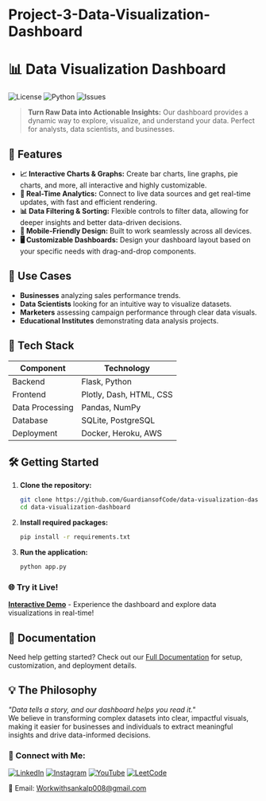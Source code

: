 # Project-3-Data-Visualization-Dashboard
# 📊 Data Visualization Dashboard

![License](https://img.shields.io/github/license/GuardiansofCode/data-visualization-dashboard)
![Python](https://img.shields.io/badge/python-3.x-blue.svg)
![Issues](https://img.shields.io/github/issues/GuardiansofCode/data-visualization-dashboard)

> **Turn Raw Data into Actionable Insights:** Our dashboard provides a dynamic way to explore, visualize, and understand your data. Perfect for analysts, data scientists, and businesses.

## 🌟 Features
- **📈 Interactive Charts & Graphs:** Create bar charts, line graphs, pie charts, and more, all interactive and highly customizable.
- **🔄 Real-Time Analytics:** Connect to live data sources and get real-time updates, with fast and efficient rendering.
- **📊 Data Filtering & Sorting:** Flexible controls to filter data, allowing for deeper insights and better data-driven decisions.
- **📱 Mobile-Friendly Design:** Built to work seamlessly across all devices.
- **🖥️ Customizable Dashboards:** Design your dashboard layout based on your specific needs with drag-and-drop components.

## 💼 Use Cases
- **Businesses** analyzing sales performance trends.
- **Data Scientists** looking for an intuitive way to visualize datasets.
- **Marketers** assessing campaign performance through clear data visuals.
- **Educational Institutes** demonstrating data analysis projects.

## 🔧 Tech Stack
| **Component**       | **Technology**          |
|---------------------|------------------------|
| Backend             | Flask, Python          |
| Frontend            | Plotly, Dash, HTML, CSS|
| Data Processing     | Pandas, NumPy          |
| Database            | SQLite, PostgreSQL     |
| Deployment          | Docker, Heroku, AWS    |

## 🛠️ Getting Started

1. **Clone the repository:**
    ```bash
    git clone https://github.com/GuardiansofCode/data-visualization-dashboard.git
    cd data-visualization-dashboard
    ```

2. **Install required packages:**
    ```bash
    pip install -r requirements.txt
    ```

3. **Run the application:**
    ```bash
    python app.py
    ```

### 🌐 Try it Live!
[**Interactive Demo**](https://dataviz-demo.guardiansofcode.com) - Experience the dashboard and explore data visualizations in real-time!

## 📖 Documentation
Need help getting started? Check out our [Full Documentation](https://github.com/GuardiansofCode/data-visualization-dashboard/wiki) for setup, customization, and deployment details.

## 💡 The Philosophy
_"Data tells a story, and our dashboard helps you read it."_  
We believe in transforming complex datasets into clear, impactful visuals, making it easier for businesses and individuals to extract meaningful insights and drive data-informed decisions.

### 👥 Connect with Me:
[![LinkedIn](https://img.shields.io/badge/-Sankalp%20Sharma-blue?style=flat-square&logo=LinkedIn&logoColor=white)](https://www.linkedin.com/in/sankalp-sharma-6342532b4)
[![Instagram](https://img.shields.io/badge/-Cascabellah-E4405F?style=flat-square&logo=Instagram&logoColor=white)](https://www.instagram.com/cascabellah/)
[![YouTube](https://img.shields.io/badge/-Cascabellah-FF0000?style=flat-square&logo=YouTube&logoColor=white)](https://youtube.com/@cascabellah)
[![LeetCode](https://img.shields.io/badge/-GuardiansofCode-FFA116?style=flat-square&logo=LeetCode&logoColor=white)](https://leetcode.com/u/Qwgcbnjh5166527_516_/)

📧 Email: [Workwithsankalp008@gmail.com](mailto:Workwithsankalp008@gmail.com)
